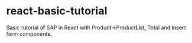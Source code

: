 # react-basic-tutorial
Basic tutorial of SAP in React with Product->ProductList, Total and insert form components.
